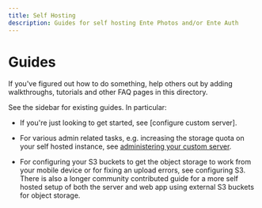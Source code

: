 ```yaml
---
title: Self Hosting
description: Guides for self hosting Ente Photos and/or Ente Auth
---
```


# Guides

If you've figured out how to do something, help others out by adding
walkthroughs, tutorials and other FAQ pages in this directory.

See the sidebar for existing guides. In particular:

- If you're just looking to get started, see
  [configure custom server].

- For various admin related tasks, e.g. increasing the storage quota on your
  self hosted instance, see [administering your custom server](admin).

- For configuring your S3 buckets to get the object storage to work from your
  mobile device or for fixing an upload errors, see
  configuring S3. There is also a longer
  community contributed guide for a more self hosted setup of
  both the server and web app using external S3 buckets for object storage.
